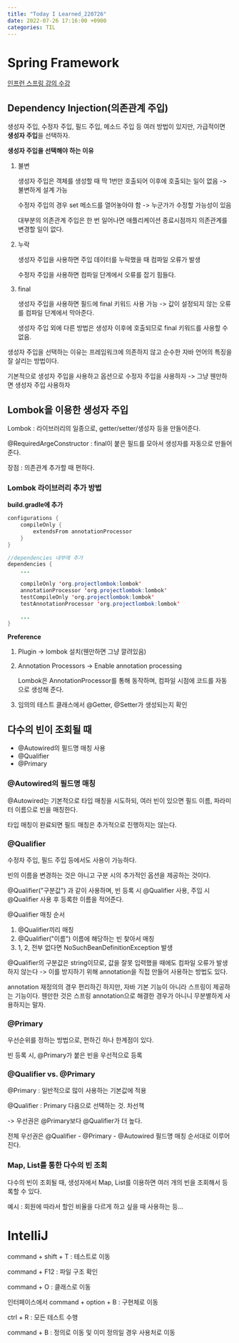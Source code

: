 ```yaml
---
title: "Today I Learned_220726"
date: 2022-07-26 17:16:00 +0900
categories: TIL
---
```


# Spring Framework
[인프런 스프링 강의 수강](https://www.inflearn.com/course/%EC%8A%A4%ED%94%84%EB%A7%81-%ED%95%B5%EC%8B%AC-%EC%9B%90%EB%A6%AC-%EA%B8%B0%EB%B3%B8%ED%8E%B8/dashboard)

## Dependency Injection(의존관계 주입)
생성자 주입, 수정자 주입, 필드 주입, 메소드 주입 등 여러 방법이 있지만, 가급적이면 **생성자 주입**을 선택하자.

**생성자 주입을 선택해야 하는 이유**
1. 불변
   
   생성자 주입은 객체를 생성할 때 딱 1번만 호출되어 이후에 호출되는 일이 없음 -> 불변하게 설계 가능

   수정자 주입의 경우 set 메소드를 열어놓아야 함 -> 누군가가 수정할 가능성이 있음

   대부분의 의존관계 주입은 한 번 일어나면 애플리케이션 종료시점까지 의존관계를 변경할 일이 없다.
2. 누락
   
   생성자 주입을 사용하면 주입 데이터를 누락했을 때 컴파일 오류가 발생

   수정자 주입을 사용하면 컴파일 단계에서 오류를 잡기 힘들다.
3. final
   
   생성자 주입을 사용하면 필드에 final 키워드 사용 가능 -> 값이 설정되지 않는 오류를 컴파일 단계에서 막아준다.

   생성자 주입 외에 다른 방법은 생성자 이후에 호출되므로 final 키워드를 사용할 수 없음.

생성자 주입을 선택하는 이유는 프레임워크에 의존하지 않고 순수한 자바 언어의 특징을 잘 살리는 방법이다.

기본적으로 생성자 주입을 사용하고 옵션으로 수정자 주입을 사용하자 -> 그냥 웬만하면 생성자 주입 사용하자

## Lombok을 이용한 생성자 주입
Lombok : 라이브러리의 일종으로, getter/setter/생성자 등을 만들어준다.

@RequiredArgeConstructor : final이 붙은 필드를 모아서 생성자를 자동으로 만들어준다.

장점 : 의존관계 추가할 때 편하다.

### Lombok 라이브러리 추가 방법
**build.gradle에 추가**
```Java
configurations {
    compileOnly {
        extendsFrom annotationProcessor
    }
}

//dependencies 내부에 추가
dependencies {
    ...

    compileOnly 'org.projectlombok:lombok'
    annotationProcessor 'org.projectlombok:lombok'
    testCompileOnly 'org.projectlombok:lombok'
    testAnnotationProcessor 'org.projectlombok:lombok'

    ...
}    
```
**Preference**
1. Plugin -> lombok 설치(웬만하면 그냥 깔려있음)
2. Annotation Processors -> Enable annotation processing
   
    Lombok은 AnnotationProcessor를 통해 동작하며, 컴파일 시점에 코드를 자동으로 생성해 준다.
3. 임의의 테스트 클래스에서 @Getter, @Setter가 생성되는지 확인

## 다수의 빈이 조회될 때
- @Autowired의 필드명 매칭 사용
- @Qualifier
- @Primary

### @Autowired의 필드명 매칭
@Autowired는 기본적으로 타입 매칭을 시도하되, 여러 빈이 있으면 필드 이름, 파라미터 이름으로 빈을 매칭한다.

타입 매칭이 완료되면 필드 매칭은 추가적으로 진행하지는 않는다.

### @Qualifier
수정자 주입, 필드 주입 등에서도 사용이 가능하다.

빈의 이름을 변경하는 것은 아니고 구분 시의 추가적인 옵션을 제공하는 것이다.

@Qualifier("구분값") 과 같이 사용하며, 빈 등록 시 @Qualifier 사용, 주입 시 @Qualifier 사용 후 등록한 이름을 적어준다.

@Qualifier 매칭 순서
1. @Qualifier끼리 매칭
2. @Qualifier("이름") 이름에 해당하는 빈 찾아서 매칭
3. 1, 2, 전부 없다면 NoSuchBeanDefinitionException 발생

@Qualifier의 구분값은 string이므로, 값을 잘못 입력했을 때에도 컴파일 오류가 발생하지 않는다 -> 이를 방지하기 위해 annotation을 직접 만들어 사용하는 방법도 있다.

annotation 재정의의 경우 편리하긴 하지만, 자바 기본 기능이 아니라 스프링이 제공하는 기능이다. 웬만한 것은 스프링 annotation으로 해결한 경우가 아니니 무분별하게 사용하지는 말자.

### @Primary
우선순위를 정하는 방법으로, 편하긴 하나 한계점이 있다.

빈 등록 시, @Primary가 붙은 빈을 우선적으로 등록

### @Qualifier vs. @Primary
@Primary : 일반적으로 많이 사용하는 기본값에 적용

@Qualifier : Primary 다음으로 선택하는 것. 차선책

-> 우선권은 @Primary보다 @Qualifier가 더 높다.

전체 우선권은 @Qualifier - @Primary - @Autowired 필드명 매칭 순서대로 이루어진다.

### Map, List를 통한 다수의 빈 조회
다수의 빈이 조회될 때, 생성자에서 Map, List를 이용하면 여러 개의 빈을 조회해서 등록할 수 있다.

예시 : 회원에 따라서 할인 비율을 다르게 하고 싶을 때 사용하는 등...


# IntelliJ
command + shift + T : 테스트로 이동

command + F12 : 파일 구조 확인

command + O : 클래스로 이동

인터페이스에서 command + option + B : 구현체로 이동

ctrl + R : 모든 테스트 수행

command + B : 정의로 이동 및 이미 정의일 경우 사용처로 이동 
